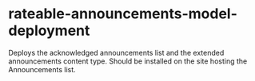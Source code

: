 # rateable-announcements-model-deployment
Deploys the acknowledged announcements list and the extended announcements content type. Should be installed on the site hosting the Announcements list. 
